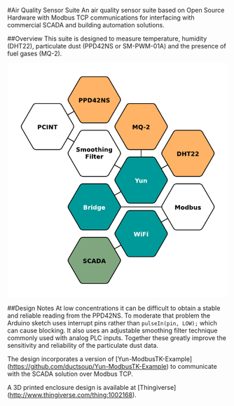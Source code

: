 #Air Quality Sensor Suite
An air quality sensor suite based on Open Source Hardware with Modbus TCP communications for interfacing with commercial SCADA and building automation solutions.

##Overview
This suite is designed to measure temperature, humidity (DHT22), particulate dust (PPD42NS or SM-PWM-01A) and the presence of fuel gases (MQ-2).

![AQSS Overview](/images/osh.png)

##Design Notes
At low concentrations it can be difficult to obtain a stable and reliable reading from the PPD42NS. To moderate that problem the Arduino sketch uses interrupt pins rather than `pulseIn(pin, LOW);` which can cause blocking. It also uses an adjustable smoothing filter technique commonly used with analog PLC inputs. Together these greatly improve the sensitivity and reliability of the particulate dust data.

The design incorporates a version of [Yun-ModbusTK-Example] (https://github.com/ductsoup/Yun-ModbusTK-Example) to communicate with the SCADA solution over Modbus TCP. 

A 3D printed enclosure design is available at [Thingiverse] (http://www.thingiverse.com/thing:1002168).
